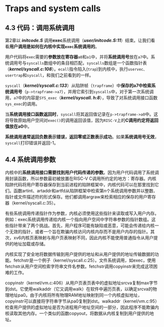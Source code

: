 # Traps and system calls

## 4.3 代码：调用系统调用

第2章以 ***initcode.S*** 调用**exec**系统调用（***user/initcode.S:11***）结束。让我们看看**用户调用是如何在内核中实现`exec`系统调用的**。

用户代码将`exec`需要的**参数放在寄存器**`a0`和`a1`中，并将**系统调用号**放在`a7`中。系统调用号与`syscalls`数组中的条目相匹配，`syscalls`数组是一个函数指针表（***kernel/syscall.c:108***）。`ecall`指令陷入(`trap`)到内核中，执行`uservec、usertrap`和`syscall`，和我们之前看到的一样。

`syscall`（***kernel/syscall.c:133***）从陷阱帧（`trapframe`）中**保存的a7中检索系统调用号**（`p->trapframe->a7`），并用它索引到`syscalls`中，对于第一次系统调用，`a7`中的内容是`SYS_exec`（***kernel/syscall. h:8***），导致了对系统调用接口函数`sys_exec`的调用。

当**系统调用接口函数返回时**，`syscall`将其返回值记录在`p->trapframe->a0`中。这将导致原始用户空间对`exec()`的调用返回该值，因为`RISC-V`上的**C调用约定将返回值放在a0**中。

**系统调用通常返回负数表示错误，返回零或正数表示成功**。如果**系统调用号无效**，`syscall`打印错误并返回-1。

## 4.4 系统调用参数

内核中的**系统调用接口需要找到用户代码传递的参数**。因为用户代码调用了系统调用封装函数，所以参数最初被放置在RISC-V C调用所约定的地方：寄存器。内核陷阱代码将用户寄存器保存到当前进程的陷阱框架中，内核代码可以在那里找到它们。函数artint、artaddr和artfd从陷阱框架中检索第n个系统调用参数并以整数、指针或文件描述符的形式保存。他们都调用argraw来检索相应的保存的用户寄存器（kernel/syscall.c:35）。

有些系统调用传递指针作为参数，内核必须使用这些指针来读取或写入用户内存。例如：exec系统调用传递给内核一个指向用户空间中字符串参数的指针数组。这些指针带来了两个挑战。首先，用户程序可能有缺陷或恶意，可能会传递给内核一个无效的指针，或者一个旨在欺骗内核访问内核内存而不是用户内存的指针。其次，xv6内核页表映射与用户页表映射不同，因此内核不能使用普通指令从用户提供的地址加载或存储。

内核实现了安全地将数据传输到用户提供的地址和从用户提供的地址传输数据的功能。fetchstr是一个例子（kernel/syscall.c:25）。文件系统调用，如exec，使用fetchstr从用户空间检索字符串文件名参数。fetchstr调用copyinstr来完成这项困难的工作。

copyinstr（kernel/vm.c:406）从用户页表页表中的虚拟地址srcva复制max字节到dst。它使用walkaddr（它又调用walk）在软件中遍历页表，以确定srcva的物理地址pa0。由于内核将所有物理RAM地址映射到同一个内核虚拟地址，copyinstr可以直接将字符串字节从pa0复制到dst。walkaddr（kernel/vm.c:95）检查用户提供的虚拟地址是否为进程用户地址空间的一部分，因此程序不能欺骗内核读取其他内存。一个类似的函数copyout，将数据从内核复制到用户提供的地址。